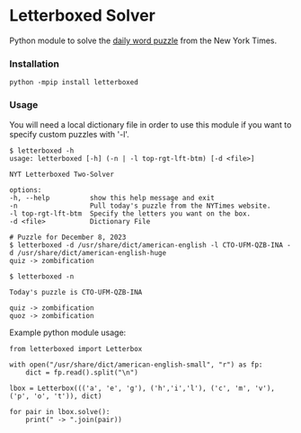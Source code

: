 # Letterboxed Solver

Python module to solve the [daily word puzzle](https://www.nytimes.com/puzzles/letter-boxed) from the New York Times.

### Installation

    python -mpip install letterboxed

### Usage

You will need a local dictionary file in order to use this module if you want to specify custom puzzles with '-l'.

    $ letterboxed -h
    usage: letterboxed [-h] (-n | -l top-rgt-lft-btm) [-d <file>]

    NYT Letterboxed Two-Solver

    options:
    -h, --help          show this help message and exit
    -n                  Pull today's puzzle from the NYTimes website.
    -l top-rgt-lft-btm  Specify the letters you want on the box.
    -d <file>           Dictionary File

    # Puzzle for December 8, 2023
    $ letterboxed -d /usr/share/dict/american-english -l CTO-UFM-QZB-INA -d /usr/share/dict/american-english-huge
    quiz -> zombification

    $ letterboxed -n

    Today's puzzle is CTO-UFM-QZB-INA

    quiz -> zombification
    quoz -> zombification

Example python module usage:

    from letterboxed import Letterbox

    with open("/usr/share/dict/american-english-small", "r") as fp:
        dict = fp.read().split("\n")

    lbox = Letterbox((('a', 'e', 'g'), ('h','i','l'), ('c', 'm', 'v'), ('p', 'o', 't')), dict)

    for pair in lbox.solve():
        print(" -> ".join(pair))


